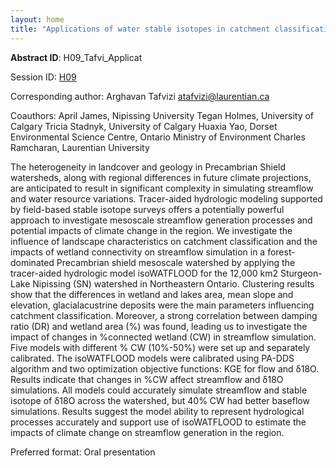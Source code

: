 ```yaml
---
layout: home
title: "Applications of water stable isotopes in catchment classification and hydrologic modeling in Northeastern Ontario Precambrian shield watersheds"
---
```



**Abstract ID**: H09_Tafvi_Applicat

Session ID: [H09](.)

Corresponding author: Arghavan Tafvizi <a href="mailto:atafvizi@laurentian.ca">atafvizi@laurentian.ca</a>

Coauthors: April James, Nipissing University
 Tegan Holmes, University of Calgary
 Tricia Stadnyk, University of Calgary
 Huaxia Yao, Dorset Environmental Science Centre, Ontario Ministry of Environment
 Charles Ramcharan, Laurentian University 

The heterogeneity in landcover and geology in Precambrian Shield watersheds, along with regional differences in future climate projections, are anticipated to result in significant complexity in simulating streamflow and water resource variations. Tracer-aided hydrologic modeling supported by field-based stable isotope surveys offers a potentially powerful approach to investigate mesoscale streamflow generation processes and potential impacts of climate change in the region. We investigate the influence of landscape characteristics on catchment classification and the impacts of wetland connectivity on streamflow simulation in a forest-dominated Precambrian shield mesoscale watershed by applying the tracer-aided hydrologic model isoWATFLOOD for the 12,000 km2 Sturgeon-Lake Nipissing (SN) watershed in Northeastern Ontario. Clustering results show that the differences in wetland and lakes area, mean slope and elevation, glacialacustrine deposits were the main parameters influencing catchment classification. Moreover, a strong correlation between damping ratio (DR) and wetland area (%) was found, leading us to investigate the impact of changes in %connected wetland (CW) in streamflow simulation. Five models with different % CW (10%-50%) were set up and separately calibrated. The isoWATFLOOD models were calibrated using PA-DDS algorithm and two optimization objective functions: KGE for flow and δ18O. Results indicate that changes in %CW affect streamflow and δ18O simulations. All models could accurately simulate streamflow and stable isotope of δ18O across the watershed, but 40% CW had better baseflow simulations. Results suggest the model ability to represent hydrological processes accurately and support use of isoWATFLOOD to estimate the impacts of climate change on streamflow generation in the region.

Preferred format: Oral presentation
